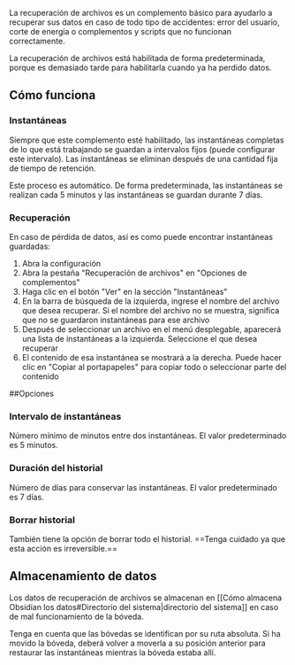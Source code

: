 La recuperación de archivos es un complemento básico para ayudarlo a recuperar sus datos en caso de todo tipo de accidentes: error del usuario, corte de energía o complementos y scripts que no funcionan correctamente.

La recuperación de archivos está habilitada de forma predeterminada, porque es demasiado tarde para habilitarla cuando ya ha perdido datos.

## Cómo funciona

### Instantáneas

Siempre que este complemento esté habilitado, las instantáneas completas de lo que está trabajando se guardan a intervalos fijos (puede configurar este intervalo). Las instantáneas se eliminan después de una cantidad fija de tiempo de retención.

Este proceso es automático. De forma predeterminada, las instantáneas se realizan cada 5 minutos y las instantáneas se guardan durante 7 días.

### Recuperación

En caso de pérdida de datos, así es como puede encontrar instantáneas guardadas:

1. Abra la configuración
2. Abra la pestaña "Recuperación de archivos" en "Opciones de complementos"
3. Haga clic en el botón "Ver" en la sección "Instantáneas"
4. En la barra de búsqueda de la izquierda, ingrese el nombre del archivo que desea recuperar. Si el nombre del archivo no se muestra, significa que no se guardaron instantáneas para ese archivo
5. Después de seleccionar un archivo en el menú desplegable, aparecerá una lista de instantáneas a la izquierda. Seleccione el que desea recuperar
6. El contenido de esa instantánea se mostrará a la derecha. Puede hacer clic en "Copiar al portapapeles" para copiar todo o seleccionar parte del contenido

##Opciones

### Intervalo de instantáneas

Número mínimo de minutos entre dos instantáneas. El valor predeterminado es 5 minutos.

### Duración del historial

Número de días para conservar las instantáneas. El valor predeterminado es 7 días.

### Borrar historial

También tiene la opción de borrar todo el historial. ==Tenga cuidado ya que esta acción es irreversible.==

## Almacenamiento de datos

Los datos de recuperación de archivos se almacenan en [[Cómo almacena Obsidian los datos#Directorio del sistema|directorio del sistema]] en caso de mal funcionamiento de la bóveda.

Tenga en cuenta que las bóvedas se identifican por su ruta absoluta. Si ha movido la bóveda, deberá volver a moverla a su posición anterior para restaurar las instantáneas mientras la bóveda estaba allí.